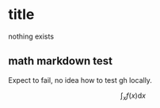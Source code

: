 # title

nothing exists

## math markdown test

Expect to fail, no idea how to test gh locally.

$$ \int_x f(x) \text{d} x $$

